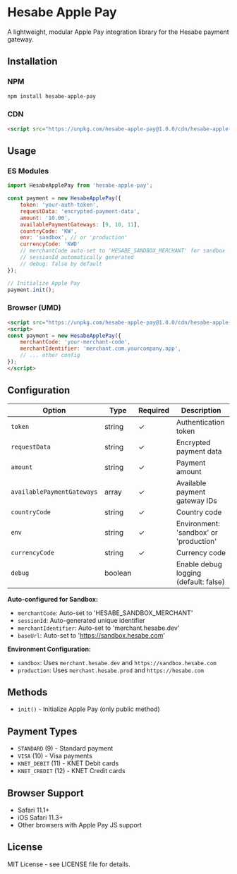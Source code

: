 # Hesabe Apple Pay

A lightweight, modular Apple Pay integration library for the Hesabe payment gateway.

## Installation

### NPM
```bash
npm install hesabe-apple-pay
```

### CDN
```html
<script src="https://unpkg.com/hesabe-apple-pay@1.0.0/cdn/hesabe-apple-pay.min.js"></script>
```

## Usage

### ES Modules
```javascript
import HesabeApplePay from 'hesabe-apple-pay';

const payment = new HesabeApplePay({
    token: 'your-auth-token',
    requestData: 'encrypted-payment-data',
    amount: '10.00',
    availablePaymentGateways: [9, 10, 11],
    countryCode: 'KW',
    env: 'sandbox', // or 'production'
    currencyCode: 'KWD'
    // merchantCode auto-set to 'HESABE_SANDBOX_MERCHANT' for sandbox
    // sessionId automatically generated
    // debug: false by default
});

// Initialize Apple Pay
payment.init();
```

### Browser (UMD)
```html
<script src="https://unpkg.com/hesabe-apple-pay@1.0.0/cdn/hesabe-apple-pay.min.js"></script>
<script>
const payment = new HesabeApplePay({
    merchantCode: 'your-merchant-code',
    merchantIdentifier: 'merchant.com.yourcompany.app',
    // ... other config
});
</script>
```

## Configuration

| Option | Type | Required | Description |
|--------|------|----------|-------------|
| `token` | string | ✓ | Authentication token |
| `requestData` | string | ✓ | Encrypted payment data |
| `amount` | string | ✓ | Payment amount |
| `availablePaymentGateways` | array | ✓ | Available payment gateway IDs |
| `countryCode` | string | ✓ | Country code |
| `env` | string | ✓ | Environment: 'sandbox' or 'production' |
| `currencyCode` | string | ✓ | Currency code |
| `debug` | boolean | | Enable debug logging (default: false) |

**Auto-configured for Sandbox:**
- `merchantCode`: Auto-set to 'HESABE_SANDBOX_MERCHANT'
- `sessionId`: Auto-generated unique identifier
- `merchantIdentifier`: Auto-set to 'merchant.hesabe.dev'
- `baseUrl`: Auto-set to 'https://sandbox.hesabe.com'

**Environment Configuration:**
- `sandbox`: Uses `merchant.hesabe.dev` and `https://sandbox.hesabe.com`
- `production`: Uses `merchant.hesabe.prod` and `https://hesabe.com`

## Methods

- `init()` - Initialize Apple Pay (only public method)

## Payment Types

- `STANDARD` (9) - Standard payment
- `VISA` (10) - Visa payments
- `KNET_DEBIT` (11) - KNET Debit cards
- `KNET_CREDIT` (12) - KNET Credit cards

## Browser Support

- Safari 11.1+
- iOS Safari 11.3+
- Other browsers with Apple Pay JS support

## License

MIT License - see LICENSE file for details.